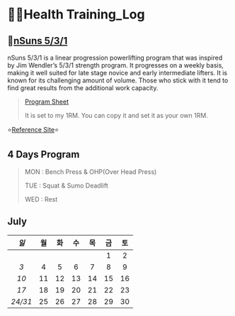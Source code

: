 # 🏋️‍♀️Health Training_Log

 ## 💪[nSuns 5/3/1](https://liftvault.com/programs/powerlifting/n-suns-lifting-spreadsheets/)

nSuns 5/3/1 is a linear progression powerlifting program that was inspired by Jim Wendler’s 5/3/1 strength program. It progresses on a weekly basis, making it well suited for late stage novice and early intermediate lifters. It is known for its challenging amount of volume. Those who stick with it tend to find great results from the additional work capacity.



> [Program Sheet](./nSuns.xlsx) 
>
> 
> It is set to my 1RM. You can copy it and set it as your own 1RM.
> 

  ⭐[Reference Site](https://m.blog.naver.com/tbvjaos7654/222463187253)⭐

## 4 Days Program

> MON : Bench Press & OHP(Over Head Press)
>
> TUE : Squat & Sumo Deadlift 
>
> WED : Rest
>
> 
>
> 
>
>  





## July



|  *일*   |  월  |  화  |  수  |  목  |  금  |  토  |
| :-----: | :--: | :--: | :--: | :--: | :--: | :--: |
|         |      |      |      |      |  1   |  2   |
|   *3*   |  4   |  5   |  6   |  7   |  8   |  9   |
|  *10*   |  11  |  12  |  13  |  14  |  15  |  16  |
|  *17*   |  18  |  19  |  20  |  21  |  22  |  23  |
| *24/31* |  25  |  26  |  27  |  28  |  29  |  30  |







